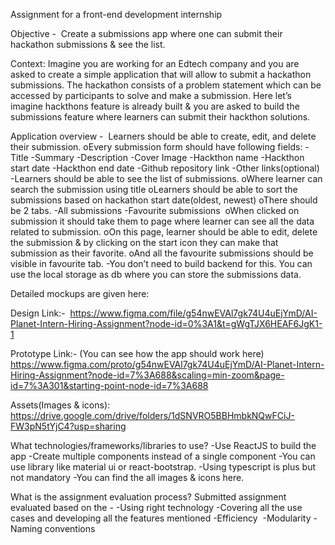 Assignment for a front-end development internship 

Objective - 
Create a submissions app where one can submit their hackathon submissions & see the list. 

Context: Imagine you are working for an Edtech company and you are asked to create a simple application that will allow to submit a hackathon submissions. The hackathon consists of a problem statement which can be accessed by participants to solve and make a submission. Here let’s imagine hackthons feature is already built & you are asked to build the submissions feature where learners can submit their hackthon solutions. 

Application overview - 
Learners should be able to create, edit, and delete their submission.
oEvery submission form should have following fields:
-Title
-Summary
-Description
-Cover Image
-Hackthon name
-Hackthon start date
-Hackthon end date
-Github repository link
-Other links(optional)
-Learners should be able to see the list of submissions.
oWhere learner can search the submission using title
oLearners should be able to sort the submissions based on hackathon start date(oldest, newest)
oThere should be 2 tabs.
-All submissions
-Favourite submissions 
oWhen clicked on submission it should take them to page where learner can see all the data related to submission.
oOn this page, learner should be able to edit, delete the submission & by clicking on the start icon they can make that submission as their favorite.
oAnd all the favourite submissions should be visible in favourite tab.
-You don’t need to build backend for this. You can use the local storage as db where you can store the submissions data.

Detailed mockups are given here: 

Design Link:- 
https://www.figma.com/file/g54nwEVAl7gk74U4uEjYmD/AI-Planet-Intern-Hiring-Assignment?node-id=0%3A1&t=gWgTJX6HEAF6JgK1-1

Prototype Link:-
(You can see how the app should work here)
https://www.figma.com/proto/g54nwEVAl7gk74U4uEjYmD/AI-Planet-Intern-Hiring-Assignment?node-id=7%3A688&scaling=min-zoom&page-id=7%3A301&starting-point-node-id=7%3A688

Assets(Images & icons):
https://drive.google.com/drive/folders/1dSNVRO5BBHmbkNQwFCiJ-FW3pN5tYjC4?usp=sharing

What technologies/frameworks/libraries to use?
-Use ReactJS to build the app
-Create multiple components instead of a single component
-You can use library like material ui or react-bootstrap.
-Using typescript is plus but not mandatory
-You can find the all images & icons here.

What is the assignment evaluation process?
Submitted assignment evaluated based on the -
-Using right technology
-Covering all the use cases and developing all the features mentioned
-Efficiency 
-Modularity
-Naming conventions

